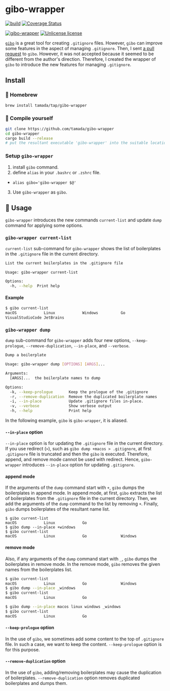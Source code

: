 # gibo-wrapper

[![build](https://github.com/tamada/gibo-wrapper/actions/workflows/build.yaml/badge.svg)](https://github.com/tamada/gibo-wrapper/actions/workflows/build.yaml)
[![Coverage Status](https://coveralls.io/repos/github/tamada/gibo-wrapper/badge.svg?branch=main)](https://coveralls.io/github/tamada/gibo-wrapper?branch=main)

[![gibo-wrapper](https://img.shields.io/badge/gibo--wrapper-v0.6.2-blue)](https://github.com/tamada/gibo-wrapper/releases/tag/v0.6.2)
[![Unlicense license](http://img.shields.io/badge/license-Unlicense-blue.svg?style=flat)](LICENSE)

[`gibo`](https://github.com/simonwhitaker/gibo) is a great tool for creating `.gitignore` files.
However, `gibo` can improve some features in the aspect of managing `.gitignore`.
Then, I sent [a pull request](https://github.com/simonwhitaker/gibo/pull/61) to `gibo`. However, it was not accepted because it seemed to be different from the author's direction.
Therefore, I created the wrapper of `gibo` to introduce the new features for managing `.gitignore`.

## Install

### :beer: Homebrew

```sh
brew install tamada/tap/gibo-wrapper
```

### :muscle: Compile yourself

```sh
git clone https://github.com/tamada/gibo-wrapper
cd gibo-wrapper
cargo build --release
# put the resultant executable 'gibo-wrapper' into the suitable location.
```

### Setup `gibo-wrapper`

1. install `gibo` command.
2. define `alias` in your `.bashrc` or `.zshrc` file.
  * `alias gibo='gibo-wrapper $@'`
3. Use `gibo-wrapper` as `gibo`.

## :runner: Usage

`gibo-wrapper` introduces the new commands `current-list` and update `dump` command for applying some options.

### `gibo-wrapper current-list`

`current-list` sub-command for `gibo-wrapper` shows the list of boilerplates in the `.gitignore` file in the current directory.

```sh
List the current boilerplates in the .gitignore file

Usage: gibo-wrapper current-list

Options:
  -h, --help  Print help
```

#### Example

```bash
$ gibo current-list
macOS            Linux            Windows          Go
VisualStudioCode JetBrains
```

### `gibo-wrapper dump`

`dump` sub-command for `gibo-wrapper` adds four new options, `--keep-prologue`, `--remove-duplication`, `--in-place`, and `--verbose`.

```sh
Dump a boilerplate

Usage: gibo-wrapper dump [OPTIONS] [ARGS]...

Arguments:
  [ARGS]...  the boilerplate names to dump

Options:
  -k, --keep-prologue       Keep the prologue of the .gitignore
  -r, --remove-duplication  Remove the duplicated boilerplate names
  -i, --in-place            Update .gitignore files in-place.
  -v, --verbose             Show verbose output
  -h, --help                Print help
```

In the following example, `gibo` is `gibo-wrapper`, it is aliased.

#### `--in-place` option

`--in-place` option is for updating the `.gitignore` file in the current directory.
If you use redirect (`>`), such as `gibo dump +macos > .gitignore`, at first `.gitignore` file is truncated and then the `gibo` is executed.
Therefore, append, and remove mode cannot be used with redirect.
Hence, `gibo-wrapper` introduces `--in-place` option for updating `.gitignore`.

#### append mode

If the arguments of the `dump` command start with `+`, `gibo` dumps the boilerplates in append mode.
In append mode, at first, `gibo` extracts the list of boilerplates from the `.gitignore` file in the current directory.
Then, we add the arguments of the `dump` command to the list by removing `+`.
Finally, `gibo` dumps boilerplates of the resultant name list.

```
$ gibo current-list
macOS            Linux            Go
$ gibo dump --in-place +windows 
$ gibo current-list
macOS            Linux            Go               Windows
```

#### remove mode

Also, if any arguments of the `dump` command start with `_`, `gibo` dumps the boilerplates in remove mode.
In the remove mode, `gibo` removes the given names from the boilerplates list.

```bash
$ gibo current-list
macOS            Linux            Go               Windows
$ gibo dump --in-place _windows
$ gibo current-list
macOS            Linux            Go
```

```bash
$ gibo dump --in-place macos linux windows _windows
$ gibo current-list
macOS            Linux            Go
```

#### `--keep-prologue` option

In the use of `gibo`, we sometimes add some content to the top of `.gitignore` file.
In such a case, we want to keep the content.
`--keep-prologue` option is for this purpose.

#### `--remove-duplication` option

In the use of `gibo`, adding/removing boilerplates may cause the duplication of boilerplates.
`--remove-duplication` option removes duplicated boilerplates and dumps them.
